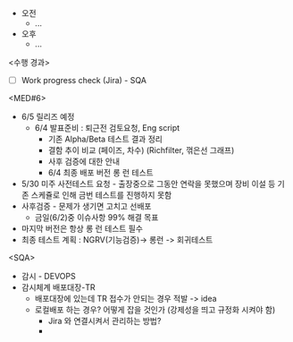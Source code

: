 - 오전
	- ...
- 오후
	- ...

<수행 경과>
- [ ] Work progress check (Jira) - SQA

<MED#6>
- 6/5 릴리즈 예정
	- 6/4 발표준비 : 퇴근전 검토요청, Eng script
		- 기존 Alpha/Beta 테스트 결과 정리
		- 결함 추이 비교 (페이즈, 차수) (Richfilter, 꺾은선 그래프)
		- 사후 검증에 대한 안내
		- 6/4 최종 배포 버전 롱 런 테스트
- 5/30 미주 사전테스트 요청 - 출장중으로 그동안 연락을 못했으며 장비 이설 등 기존 스케쥴로 인해 금번 테스트를 진행하지 못함
- 사후검증 - 문제가 생기면 고치고 선배포
	-  금일(6/2)중 이슈사항 99% 해결 목표
- 마지막 버전은 항상 롱 런 테스트 필수
- 최종 테스트 계획 : NGRV(기능검증)-> 롱런 -> 회귀테스트

\<SQA>
- 감시 - DEVOPS
- 감시체계 배포대장-TR
	- 배포대장에 있는데 TR 접수가 안되는 경우 적발 -> idea
	- 로컬배포 하는 경우? 어떻게 잡을 것인가 (강제성을 띄고 규정화 시켜야 함)
		- Jira 와 연결시켜서 관리하는 방법?
		- 